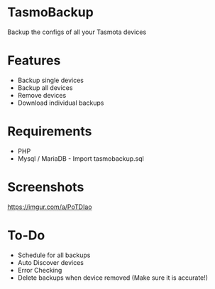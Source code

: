 # TasmoBackup
Backup the configs of all your Tasmota devices

# Features
* Backup single devices
* Backup all devices
* Remove devices
* Download individual backups

# Requirements

* PHP
* Mysql / MariaDB - Import tasmobackup.sql

# Screenshots

https://imgur.com/a/PoTDIao

# To-Do

* Schedule for all backups
* Auto Discover devices
* Error Checking
* Delete backups when device removed (Make sure it is accurate!)
